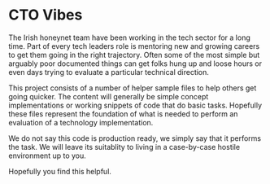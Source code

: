 # CTO Vibes

The Irish honeynet team have been working in the tech sector for a long time. Part of every tech leaders role is mentoring new and growing careers to get them going in the right trajectory. Often some of the most simple but arguably poor documented things can get folks hung up and loose hours or even days trying to evaluate a particular technical direction.

This project consists of a number of helper sample files to help others get going quicker.  The content will generally be simple concept implementations or working snippets of code that do basic tasks. Hopefully these files represent the foundation of what is needed to perform an evaluation of a technology implementation.

We do not say this code is production ready, we simply say that it performs the task. We will leave its suitablity to living in a case-by-case hostile environment up to you.

Hopefully you find this helpful.

